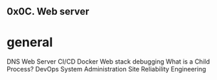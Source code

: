 ## 0x0C. Web server
# general

DNS
Web Server
CI/CD
Docker
Web stack debugging
What is a Child Process?
DevOps
System Administration
Site Reliability Engineering